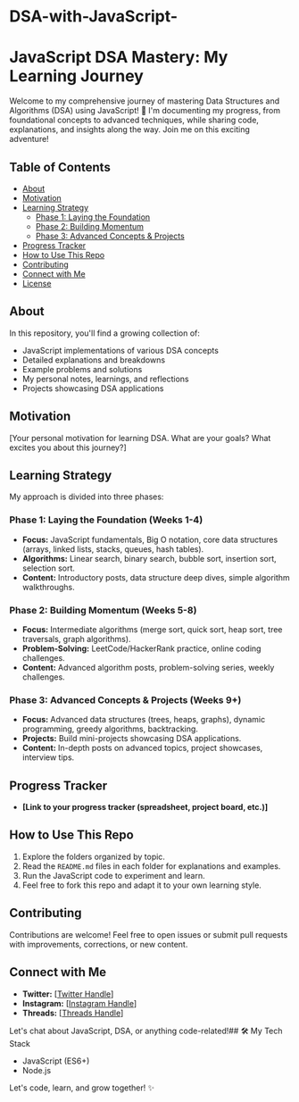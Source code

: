 # DSA-with-JavaScript-
# JavaScript DSA Mastery: My Learning Journey 

Welcome to my comprehensive journey of mastering Data Structures and Algorithms (DSA) using JavaScript! 🚀  I'm documenting my progress, from foundational concepts to advanced techniques, while sharing code, explanations, and insights along the way.  Join me on this exciting adventure!

## Table of Contents

- [About](#about)
- [Motivation](#motivation)
- [Learning Strategy](#learning-strategy)
    - [Phase 1: Laying the Foundation](#phase-1-laying-the-foundation)
    - [Phase 2: Building Momentum](#phase-2-building-momentum)
    - [Phase 3: Advanced Concepts & Projects](#phase-3-advanced-concepts--projects)
- [Progress Tracker](#progress-tracker)
- [How to Use This Repo](#how-to-use-this-repo)
- [Contributing](#contributing)
- [Connect with Me](#connect-with-me)
- [License](#license)

## About

In this repository, you'll find a growing collection of:

- JavaScript implementations of various DSA concepts
- Detailed explanations and breakdowns
- Example problems and solutions
- My personal notes, learnings, and reflections
- Projects showcasing DSA applications

## Motivation

[Your personal motivation for learning DSA. What are your goals? What excites you about this journey?]

## Learning Strategy

My approach is divided into three phases:

### Phase 1: Laying the Foundation (Weeks 1-4)

- **Focus:**  JavaScript fundamentals, Big O notation, core data structures (arrays, linked lists, stacks, queues, hash tables).
- **Algorithms:** Linear search, binary search, bubble sort, insertion sort, selection sort.
- **Content:** Introductory posts, data structure deep dives, simple algorithm walkthroughs.

### Phase 2: Building Momentum (Weeks 5-8)

- **Focus:** Intermediate algorithms (merge sort, quick sort, heap sort, tree traversals, graph algorithms).
- **Problem-Solving:** LeetCode/HackerRank practice, online coding challenges.
- **Content:** Advanced algorithm posts, problem-solving series, weekly challenges.

### Phase 3: Advanced Concepts & Projects (Weeks 9+)

- **Focus:** Advanced data structures (trees, heaps, graphs), dynamic programming, greedy algorithms, backtracking.
- **Projects:** Build mini-projects showcasing DSA applications.
- **Content:** In-depth posts on advanced topics, project showcases, interview tips.

## Progress Tracker

- **[Link to your progress tracker (spreadsheet, project board, etc.)]**

## How to Use This Repo

1. Explore the folders organized by topic.
2. Read the `README.md` files in each folder for explanations and examples.
3. Run the JavaScript code to experiment and learn.
4. Feel free to fork this repo and adapt it to your own learning style.

## Contributing

Contributions are welcome! Feel free to open issues or submit pull requests with improvements, corrections, or new content.

## Connect with Me

* **Twitter:** [[Twitter Handle](https://x.com/Psychocoder001)]
* **Instagram:** [[Instagram Handle](https://www.instagram.com/psychocoder001/)]
* **Threads:** [[Threads Handle](https://www.threads.net/@psychocoder001)]


Let's chat about JavaScript, DSA, or anything code-related!## 🛠️ My Tech Stack

* JavaScript (ES6+)
* Node.js

Let's code, learn, and grow together! ✨
